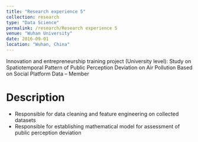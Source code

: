 ```yaml
---
title: "Research experience 5"
collection: research
type: "Data Science"
permalink: /research/Research experience 5
venue: "Wuhan University"
date: 2016-09-01
location: "Wuhan, China"
---
```


Innovation and entrepreneurship training project (University level): Study on Spatiotemporal Pattern of Public Perception Deviation on Air Pollution Based on Social Platform Data – Member

Description
======
* Responsible for data cleaning and feature engineering on collected datasets
* Responsible for establishing mathematical model for assessment of public perception deviation
